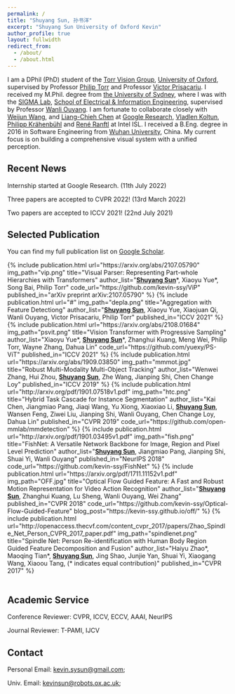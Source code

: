 ```yaml
---
permalink: /
title: "Shuyang Sun, 孙书洋"
excerpt: "Shuyang Sun University of Oxford Kevin"
author_profile: true
layout: fullwidth
redirect_from: 
  - /about/
  - /about.html
---
```


I am a DPhil (PhD) student of the [Torr Vision Group](http://www.robots.ox.ac.uk/~tvg/), [University of Oxford](http://www.ox.ac.uk/), supervised by Professor [Philip Torr](http://www.robots.ox.ac.uk/~phst/) and Professor [Victor Prisacariu](http://www.robots.ox.ac.uk/~victor/).
I received my M.Phil. degree from [the University of Sydney](https://sydney.edu.au/), where I was with the [SIGMA Lab](https://sigmalab-usyd.github.io/),
 [School of Electrical & Information Engineering](https://sydney.edu.au/engineering/about/school-of-electrical-and-information-engineering.html), supervised by Professor [Wanli Ouyang](https://wlouyang.github.io). 
 I am fortunate to collaborate closely with [Weijun Wang](https://scholar.google.com/citations?user=xUoSmEsAAAAJ&hl=en), and [Liang-Chieh Chen](http://liangchiehchen.com/) at [Google Research](https://research.google/), [Vladlen Koltun](http://vladlen.info/), [Philipp Krähenbühl](https://www.philkr.net/) and [René Ranftl](https://scholar.google.com/citations?user=cwKg158AAAAJ&hl=en) at Intel ISL. I received a B.Eng. degree in 2016 in Software Engineering from [Wuhan University](http://www.whu.edu.cn/), China. 
My current focus is on building a comprehensive visual system with a unified perception.



## Recent News

Internship started at Google Research. (11th July 2022)

Three papers are accepted to CVPR 2022! (13rd March 2022)

Two papers are accepted to ICCV 2021! (22nd July 2021)

<!--New journey begins in Oxford. (19th Sep 2019)

The code for [FishNet](http://papers.nips.cc/paper/7356-fishnet-a-versatile-backbone-for-image-region-and-pixel-level-prediction.pdf) has been released! (29th Nov. 2018)

I have been awarded with the **NIPS Travel Award**. Many thanks to NIPS foundation!!! (16th Oct. 2018)

Our team MMDet won the <span style="color:red"> 1st place </span> of [the COCO Detection Challenge](http://cocodataset.org/#detection-leaderboard)!!! The AWESOME code has been released in the repo [mmdetection](https://github.com/open-mmlab/mmdetection) (9th Sep 2018)

 <span style="color:red"> I will graduate from USYD later in the year of 2018. Currently, I am looking for a Ph.D. opportunity all over the globe. (31st Aug. 2018)</span>

One paper has been accepted to NIPS 2018! (5th Sep. 2018)

The code for [*Optical Flow Guided Feature*](https://github.com/kevin-ssy/Optical-Flow-Guided-Feature) has been released! (9th July 2018)

I come back to SenseTime for a short internship. (4th June 2018)

One paper has been accepted by CVPR 2018. (20th Feb. 2018)

Our paper, [*Optical Flow Guided Feature*](http://openaccess.thecvf.com/content_cvpr_2018/papers/Sun_Optical_Flow_Guided_CVPR_2018_paper.pdf), has released on arXiv. (29th Nov. 2017) -->

## Selected Publication
You can find my full publication list on [Google Scholar](https://scholar.google.com/citations?user=PoAvGRMAAAAJ).

<table width="100%">
	<!-- publication 1 -->
	{%  include publication.html 
		url="https://arxiv.org/abs/2107.05790"
		img_path="vip.png"
		title="Visual Parser: Representing Part-whole Hierarchies with Transformers" 
		author_list="<b><u>Shuyang Sun</u></b>*, Xiaoyu Yue*, Song Bai, Philip Torr"
		code_url="https://github.com/kevin-ssy/ViP"
		published_in="arXiv preprint arXiv:2107.05790"
	%}	
	<!-- publication 2 -->
	{%  include publication.html 
		url="#"
		img_path="depla.png"
		title="Aggregation with Feature Detectiong" 
		author_list="<b><u>Shuyang Sun</u></b>, Xiaoyu Yue, Xiaojuan Qi, Wanli Ouyang, Victor Prisacariu, Philip Torr"
		published_in="ICCV 2021"
	%}	
	<!-- publication 3 -->
	{%  include publication.html 
		url="https://arxiv.org/abs/2108.01684"
		img_path="psvit.png"
		title="Vision Transformer with Progressive Sampling" 
		author_list="Xiaoyu Yue*, <b><u>Shuyang Sun</u></b>*, Zhanghui Kuang, Meng Wei, Philip Torr, Wayne Zhang, Dahua Lin"
		code_url="https://github.com/yuexy/PS-ViT"
		published_in="ICCV 2021"
	%}	
	<!-- publication 4 -->
	{%  include publication.html 
		url="https://arxiv.org/abs/1909.03850"
		img_path="mmmot.jpg"
		title="Robust Multi-Modality Multi-Object Tracking" 
		author_list="Wenwei Zhang, Hui Zhou, <b><u>Shuyang Sun</u></b>, Zhe Wang, Jianping Shi, Chen Change Loy"
		published_in="ICCV 2019"
	%}	
	<!-- publication 5 -->
	{%  include publication.html 
		url="http://arxiv.org/pdf/1901.07518v1.pdf"
		img_path="htc.png"
		title="Hybrid Task Cascade for Instance Segmentation" 
		author_list="Kai Chen, Jiangmiao Pang, Jiaqi Wang, Yu Xiong, Xiaoxiao Li, <b><u>Shuyang Sun</u></b>, Wansen Feng, Ziwei Liu, Jianping Shi, Wanli Ouyang, Chen Change Loy, Dahua Lin"
		published_in="CVPR 2019"
		code_url="https://github.com/open-mmlab/mmdetection"
	%}	
	<!-- publication 6 -->
	{%  include publication.html 
		url="http://arxiv.org/pdf/1901.03495v1.pdf"
		img_path="fish.png"
		title="FishNet: A Versatile Network Backbone for Image, Region and Pixel Level Prediction" 
		author_list="<b><u>Shuyang Sun</u></b>, Jiangmiao Pang, Jianping Shi, Shuai Yi, Wanli Ouyang"
		published_in="NeurIPS 2018"
		code_url="https://github.com/kevin-ssy/FishNet"
	%}
	<!-- publication 7 -->
	{%  include publication.html 
		url="https://arxiv.org/pdf/1711.11152v1.pdf"
		img_path="OFF.jpg"
		title="Optical Flow Guided Feature: A Fast and Robust Motion Representation for Video Action Recognition" 
		author_list="<b><u>Shuyang Sun</u></b>, Zhanghui Kuang, Lu Sheng, Wanli Ouyang, Wei Zhang"
		published_in="CVPR 2018"
		code_url="https://github.com/kevin-ssy/Optical-Flow-Guided-Feature"
		blog_post="https://kevin-ssy.github.io/off/"
	%}
	<!-- publication 8 -->
	{%  include publication.html 
		url="http://openaccess.thecvf.com/content_cvpr_2017/papers/Zhao_Spindle_Net_Person_CVPR_2017_paper.pdf" 
		img_path="spindlenet.png" 
		title="Spindle Net: Person Re-identification with Human Body Region Guided Feature Decomposition and Fusion" 
		author_list="Haiyu Zhao*, Maoqing Tian*, <b><u>Shuyang Sun</u></b>, Jing Shao, Junjie Yan, Shuai Yi, Xiaogang Wang, Xiaoou Tang, (* indicates equal contribution)" 
		published_in="CVPR 2017" 
	%}
</table>

## Academic Service
Conference Reviewer: CVPR, ICCV, ECCV, AAAI, NeurIPS

Journal Reviewer: T-PAMI, IJCV

## Contact
Personal Email: [kevin.sysun@gmail.com](mailto:kevin.sysun@gmail.com);

Univ. Email: [kevinsun@robots.ox.ac.uk](mailto:kevinsun@robots.ox.ac.uk);
